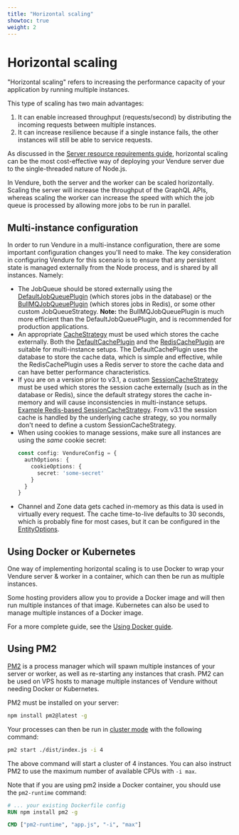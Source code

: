 ```yaml
---
title: "Horizontal scaling"
showtoc: true
weight: 2
---
```


# Horizontal scaling

"Horizontal scaling" refers to increasing the performance capacity of your application by running multiple instances.

This type of scaling has two main advantages:

1. It can enable increased throughput (requests/second) by distributing the incoming requests between multiple instances.
2. It can increase resilience because if a single instance fails, the other instances will still be able to service requests.

As discussed in the [Server resource requirements guide](/guides/deployment/server-resource-requirements), horizontal scaling can be the most cost-effective way of deploying your Vendure server due to the single-threaded nature of Node.js.

In Vendure, both the server and the worker can be scaled horizontally. Scaling the server will increase the throughput of the GraphQL APIs, whereas scaling the worker can increase the speed with which the job queue is processed by allowing more jobs to be run in parallel.

## Multi-instance configuration

In order to run Vendure in a multi-instance configuration, there are some important configuration changes you'll need to make. The key consideration in configuring Vendure for this scenario is to ensure that any persistent state is managed externally from the Node process, and is shared by all instances. Namely:

* The JobQueue should be stored externally using the [DefaultJobQueuePlugin](/reference/typescript-api/job-queue/default-job-queue-plugin/) (which stores jobs in the database) or the [BullMQJobQueuePlugin](/reference/core-plugins/job-queue-plugin/bull-mqjob-queue-plugin) (which stores jobs in Redis), or some other custom JobQueueStrategy. **Note:** the BullMQJobQueuePlugin is much more efficient than the DefaultJobQueuePlugin, and is recommended for production applications.
* An appropriate [CacheStrategy](/reference/typescript-api/cache/cache-strategy/) must be used which stores the cache externally. Both the [DefaultCachePlugin](/reference/typescript-api/cache/default-cache-plugin/) and the [RedisCachePlugin](/reference/typescript-api/cache/redis-cache-plugin/) are suitable 
  for multi-instance setups. The DefaultCachePlugin uses the database to store the cache data, which is simple and effective, while the RedisCachePlugin uses a Redis server to store the cache data and can have better performance characteristics.
* If you are on a version prior to v3.1, a custom [SessionCacheStrategy](/reference/typescript-api/auth/session-cache-strategy/) must be used which stores the session cache externally (such as in the database or Redis), since the default strategy stores the cache in-memory and will cause inconsistencies in multi-instance setups. [Example Redis-based SessionCacheStrategy](/reference/typescript-api/auth/session-cache-strategy/).
  From v3.1 the session cache is handled by the underlying cache strategy, so you normally don't need to define a custom SessionCacheStrategy.
* When using cookies to manage sessions, make sure all instances are using the _same_ cookie secret:
    ```ts title="src/vendure-config.ts"
    const config: VendureConfig = {
      authOptions: {
        cookieOptions: {
          secret: 'some-secret'
        }
      }
    }
    ```
* Channel and Zone data gets cached in-memory as this data is used in virtually every request. The cache time-to-live defaults to 30 seconds, which is probably fine for most cases, but it can be configured in the [EntityOptions](/reference/typescript-api/configuration/entity-options/#channelcachettl).

## Using Docker or Kubernetes

One way of implementing horizontal scaling is to use Docker to wrap your Vendure server & worker in a container, which can then be run as multiple instances.

Some hosting providers allow you to provide a Docker image and will then run multiple instances of that image. Kubernetes can also be used to manage multiple instances
of a Docker image.

For a more complete guide, see the [Using Docker guide](/guides/deployment/using-docker).

## Using PM2

[PM2](https://pm2.keymetrics.io/) is a process manager which will spawn multiple instances of your server or worker, as well as re-starting any instances that crash. PM2 can be used on VPS hosts to manage multiple instances of Vendure without needing Docker or Kubernetes.

PM2 must be installed on your server:

```sh
npm install pm2@latest -g
```

Your processes can then be run in [cluster mode](https://pm2.keymetrics.io/docs/usage/cluster-mode/) with the following command:

```sh
pm2 start ./dist/index.js -i 4
```

The above command will start a cluster of 4 instances. You can also instruct PM2 to use the maximum number of available CPUs with `-i max`.

Note that if you are using pm2 inside a Docker container, you should use the `pm2-runtime` command:

```dockerfile
# ... your existing Dockerfile config
RUN npm install pm2 -g

CMD ["pm2-runtime", "app.js", "-i", "max"]
```
